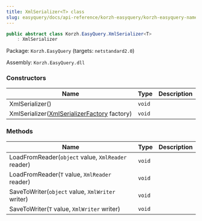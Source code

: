 ```yaml
---
title: XmlSerializer<T> class
slug: easyquery/docs/api-reference/korzh-easyquery/korzh-easyquery-namespace/xmlserializer-t--class
---
```



```csharp
public abstract class Korzh.EasyQuery.XmlSerializer<T>
    : XmlSerializer

```
Package: `Korzh.EasyQuery` (targets: `netstandard2.0`)

Assembly: `Korzh.EasyQuery.dll`

### Constructors

| Name | Type | Description | 
| --- | --- | --- | 
| XmlSerializer() | `void` |  | 
| XmlSerializer([XmlSerializerFactory](/api-reference/korzh-easyquery/korzh-easyquery-namespace/xmlserializerfactory-class) factory) | `void` |  | 


### Methods

| Name | Type | Description | 
| --- | --- | --- | 
| LoadFromReader(`object` value, `XmlReader` reader) | `void` |  | 
| LoadFromReader(`T` value, `XmlReader` reader) | `void` |  | 
| SaveToWriter(`object` value, `XmlWriter` writer) | `void` |  | 
| SaveToWriter(`T` value, `XmlWriter` writer) | `void` |  |